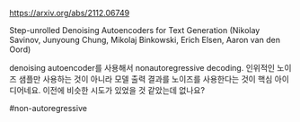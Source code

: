 https://arxiv.org/abs/2112.06749

Step-unrolled Denoising Autoencoders for Text Generation (Nikolay Savinov, Junyoung Chung, Mikolaj Binkowski, Erich Elsen, Aaron van den Oord)

denoising autoencoder를 사용해서 nonautoregressive decoding. 인위적인 노이즈 샘플만 사용하는 것이 아니라 모델 출력 결과를 노이즈를 사용한다는 것이 핵심 아이디어네요. 이전에 비슷한 시도가 있었을 것 같았는데 없나요?

#non-autoregressive 